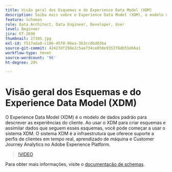```yaml
---
title: Visão geral dos Esquemas e do Experience Data Model (XDM)
description: Saiba mais sobre o Experience Data Model (XDM), o modelo de dados padrão para descrever as experiências do cliente.
feature: Schemas
role: Data Architect, Data Engineer, Developer, User
level: Beginner
jira: KT-2696
thumbnail: 27105.jpg
exl-id: f517ada0-c106-45f0-96ea-3b3cc8bd03ba
source-git-commit: 42427df298e2c5ae734ce050e935378db51e66a1
workflow-type: tm+mt
source-wordcount: '96'
ht-degree: 20%

---
```


# Visão geral dos Esquemas e do Experience Data Model (XDM)

O Experience Data Model (XDM) é o modelo de dados padrão para descrever as experiências do cliente. Ao usar o XDM para criar esquemas e assimilar dados que seguem esses esquemas, você pode começar a usar o sistema XDM. O sistema XDM é a infraestrutura que oferece suporte a perfis de clientes em tempo real, aprendizado de máquina e Customer Journey Analytics no Adobe Experience Platform.

>[!VIDEO](https://video.tv.adobe.com/v/27105?quality=12&learn=on)

Para obter mais informações, visite o [documentação de schemas](https://experienceleague.adobe.com/docs/experience-platform/xdm/home.html?lang=pt-BR).
